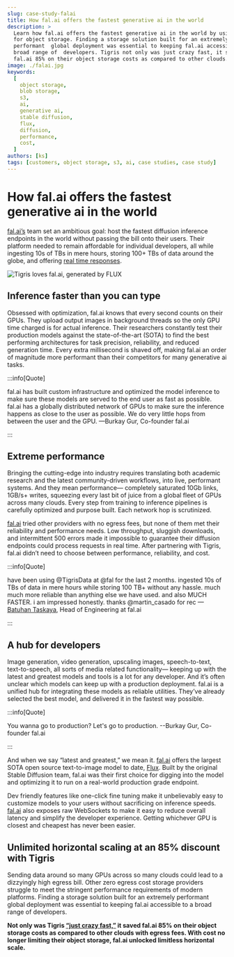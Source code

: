 ```yaml
---
slug: case-study-falai
title: How fal.ai offers the fastest generative ai in the world
description: >
  Learn how fal.ai offers the fastest generative ai in the world by using Tigris
  for object storage. Finding a storage solution built for an extremely
  performant  global deployment was essential to keeping fal.ai accessible to a
  broad range of  developers. Tigris not only was just crazy fast, it saved
  fal.ai 85% on their object storage costs as compared to other clouds.
image: ./falai.jpg
keywords:
  [
    object storage,
    blob storage,
    s3,
    ai,
    generative ai,
    stable diffusion,
    flux,
    diffusion,
    performance,
    cost,
  ]
authors: [ks]
tags: [customers, object storage, s3, ai, case studies, case study]
---
```


# How fal.ai offers the fastest generative ai in the world

[fal.ai’s](https://fal.ai/) team set an ambitious goal: host the fastest
diffusion inference endpoints in the world without passing the bill onto their
users. Their platform needed to remain affordable for individual developers, all
while ingesting 10s of TBs in mere hours, storing 100+ TBs of data around the
globe, and offering [real time responses](https://fal.ai/docs/real-time).

<span align="center">![Tigris loves fal.ai, generated by FLUX](falai.jpg)</span>

<!-- truncate -->

## Inference faster than you can type

Obsessed with optimization, fal.ai knows that every second counts on their GPUs.
They upload output images in background threads so the only GPU time charged is
for actual inference. Their researchers constantly test their production models
against the state-of-the-art (SOTA) to find the best performing architectures
for task precision, reliability, and reduced generation time. Every extra
millisecond is shaved off, making fal.ai an order of magnitude more performant
than their competitors for many generative ai tasks.

:::info[Quote]

fal.ai has built custom infrastructure and optimized the model inference to make
sure these models are served to the end user as fast as possible. fal.ai has a
globally distributed network of GPUs to make sure the inference happens as close
to the user as possible. We do very little hops from between the user and the
GPU. —Burkay Gur, Co-founder fal.ai

:::

## Extreme performance

Bringing the cutting-edge into industry requires translating both academic
research and the latest community-driven workflows, into live, performant
systems. And they mean performance— completely saturated 10Gb links, 1GB/s+
writes, squeezing every last bit of juice from a global fleet of GPUs across
many clouds. Every step from training to inference pipelines is carefully
optimized and purpose built. Each network hop is scrutinized.

[fal.ai](http://Fal.ai) tried other providers with no egress fees, but none of
them met their reliability and performance needs. Low throughput, sluggish
downloads, and intermittent 500 errors made it impossible to guarantee their
diffusion endpoints could process requests in real time. After partnering with
Tigris, fal.ai didn’t need to choose between performance, reliability, and cost.

:::info[Quote]

have been using @TigrisData at @fal for the last 2 months. ingested 10s of TBs
of data in mere hours while storing 100 TB+ without any hassle. much much more
reliable than anything else we have used. and also MUCH FASTER. i am impressed
honestly. thanks @martin_casado for rec
—[Batuhan Taskaya](https://x.com/isidentical/status/1792631256586338349?s=46&t=uiM9vzvUExQcdhsrC5jgfg),
Head of Engineering at fal.ai

:::

## A hub for developers

Image generation, video generation, upscaling images, speech-to-text,
text-to-speech, all sorts of media related functionality— keeping up with the
latest and greatest models and tools is a lot for any developer. And it’s often
unclear which models can keep up with a production deployment. fal.ai is a
unified hub for integrating these models as reliable utilities. They’ve already
selected the best model, and delivered it in the fastest way possible.

:::info[Quote]

You wanna go to production? Let's go to production. --Burkay Gur, Co-founder
fal.ai

:::

And when we say “latest and greatest,” we mean it. [fal.ai](http://fal.ai)
offers the largest SOTA open source text-to-image model to date,
[Flux](https://blog.fal.ai/flux-the-largest-open-sourced-text2img-model-now-available-on-fal/).
Built by the original Stable Diffusion team, fal.ai was their first choice for
digging into the model and optimizing it to run on a real-world production grade
endpoint.

Dev friendly features like one-click fine tuning make it unbelievably easy to
customize models to your users without sacrificing on inference speeds.
[fal.ai](http://Fal.ai) also exposes raw WebSockets to make it easy to reduce
overall latency and simplify the developer experience. Getting whichever GPU is
closest and cheapest has never been easier.

## Unlimited horizontal scaling at an 85% discount with Tigris

Sending data around so many GPUs across so many clouds could lead to a
dizzyingly high egress bill. Other zero egress cost storage providers struggle
to meet the stringent performance requirements of modern platforms. Finding a
storage solution built for an extremely performant global deployment was
essential to keeping fal.ai accessible to a broad range of developers.

**Not only was Tigris
[“just crazy fast,”](https://x.com/isidentical/status/1817637355366613374?ref_src=twsrc%5Etfw%7Ctwcamp%5Etweetembed%7Ctwterm%5E1817637355366613374%7Ctwgr%5E8024e11d092aa48518bdab2d4fb51742457694f6%7Ctwcon%5Es1_c10&ref_url=https%3A%2F%2Fpublish.twitter.com%2F%3Furl%3Dhttps%3A%2F%2Ftwitter.com%2Fisidentical%2Fstatus%2F1817637355366613374)
it saved fal.ai 85% on their object storage costs as compared to other clouds
with egress fees. With cost no longer limiting their object storage, fal.ai
unlocked limitless horizontal scale.**
